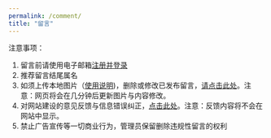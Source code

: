 ```yaml
---
permalink: /comment/
title: "留言"
---
```

注意事项：
1. 留言前请使用电子邮箱[注册并登录](https://github.com/join)
2. 推荐留言结尾属名
3. 如须上传本地图片（[使用说明](https://gist.github.com/vinkla/dca76249ba6b73c5dd66a4e986df4c8d))，删除或修改已发布留言，[请点击此处](https://github.com/kelihan/kelihan.github.io/issues/2)。注意：网页将会在几分钟后更新图片与内容修改。
4. 对网站建设的意见反馈与信息错误纠正，[点击此处](https://github.com/kelihan/kelihan.github.io/issues/3)。注意：反馈内容将不会在网站中显示。
5. 禁止广告宣传等一切商业行为，管理员保留删除违规性留言的权利

<script src="https://utteranc.es/client.js"
        repo="kelihan/kelihan.github.io"
        issue-term="title"
        theme="github-light"
        crossorigin="anonymous"
        async>
</script>
